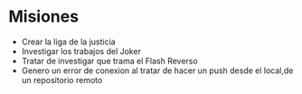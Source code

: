 # Misiones

* Crear la liga de la justicia
* Investigar los trabajos del Joker
* Tratar de investigar que trama el Flash Reverso
* Genero un error de conexion al tratar de hacer un push desde el local,de un repositorio remoto

